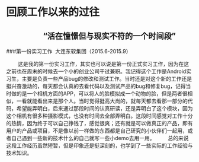 回顾工作以来的过往<br/>
==== 
                     “活在憧憬但与现实不符的一个时间段”
---

###第一份实习工作  大连东软集团（2015.6-2015.9）

&nbsp;&nbsp;&nbsp;&nbsp;&nbsp;&nbsp;&nbsp;&nbsp;这是我的第一份实习工作，其实也可以说是第一份正式实习工作，因为在这之前也在周末的时候去一个小的创业公司干过兼职。我记得这个工作是Android实习生，主要是负责一些产品bug的修改和测试工作。当时还是对这个新的工作还是挺兴奋激动的，每天都会认真的去看代码以及测试产品的bug和修复bug，记得当时做的是一个相机方面的APP，可以将人的脸模拟成一个动物的脸，但是两者很相似，一看就能看出来是那个人。当时觉得挺高大尚的，就每天都去看那一部分的代码，希望能弄明白，后来通过那段时间的认真研读，还是弄明白了这个模块，因为这个相机有很多种摄影模式，也没有时间去全部弄明白。这段时间感觉对工作十分的热情，因为终于可以自己挣钱了，感觉很爽；还有就是可以做真正的产品，即有用户的产品或项目，不是像以前一样做的东西都是自己研究的小伙伴们一起用，或者自己遇到一些新的技术什么的自己就写一些小demo去用一用。
&nbsp;&nbsp;&nbsp;&nbsp;&nbsp;&nbsp;&nbsp;&nbsp;总的来说这段工作经历虽然短暂，但是印象还是挺深刻的，也学到了一些实际的工作经验与技术知识。
